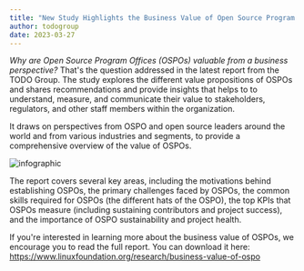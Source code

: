 ```yaml
---
title: "New Study Highlights the Business Value of Open Source Program Offices"
author: todogroup
date: 2023-03-27
---
```


*Why are Open Source Program Offices (OSPOs) valuable from a business perspective?* That's the question addressed in the latest report from the TODO Group. 
The study explores the different value propositions of OSPOs and shares recommendations and provide insights that helps to to understand, measure, and communicate 
their value to stakeholders, regulators, and other staff members within the organization. 

It draws on perspectives from OSPO and open source leaders around the world and from 
various industries and segments, to provide a comprehensive overview of the value of OSPOs.

![infographic](img/blog/infographic-study-value-ospo.png)

The report covers several key areas, including the motivations behind establishing OSPOs, the primary challenges faced by OSPOs, the common skills 
required for OSPOs (the different hats of the OSPO), the top KPIs that OSPOs measure (including sustaining contributors and project success), and the importance of OSPO sustainability and project health.

If you're interested in learning more about the business value of OSPOs, we encourage you to read the full report. You can download it here: https://www.linuxfoundation.org/research/business-value-of-ospo

